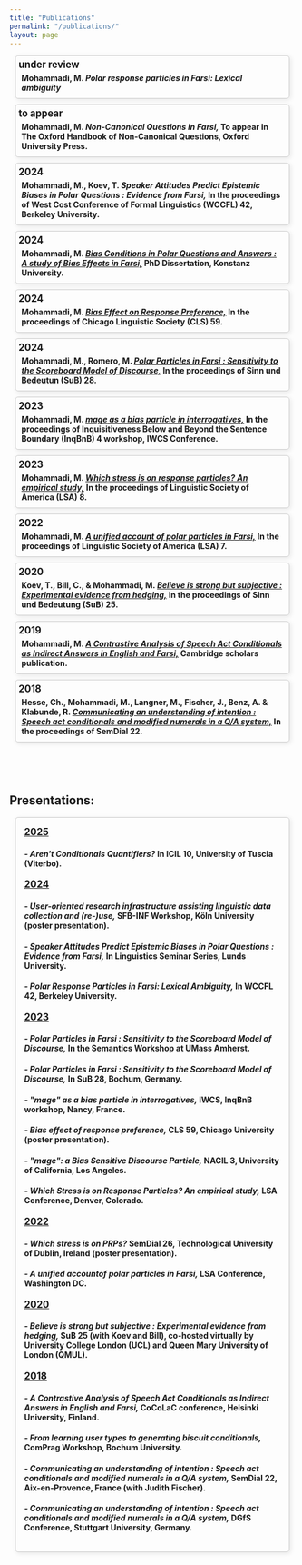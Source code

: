 ```yaml
---
title: "Publications"
permalink: "/publications/"
layout: page
---
```

<style>
  .publications {
  display: contents;
  flex-wrap: wrap;
  justify-content: center;
  margin: 20px;
  }
  
  .publication {
  border: 1px solid #ccc;
  border-radius: 5px;
  margin: 10px;
  box-shadow: 2px 2px 8px rgba(0, 0, 0, 0.1);
  transition: box-shadow 0.3s ease;
  }
  
  .publication:hover {
  box-shadow: 4px 4px 16px rgba(0, 0, 0, 0.2);
  border: 2px solid #1cd9e7; /* Change border thickness and color on hover */
  }
  
  .publication-content {
  padding: 5px;
  }
  
  .publication a {
  text-decoration: none;
  color: inherit;
  }
  
  .publication h3 {
  margin: 0 0 5px;
  font-size: 1.2em;
  }

  .publication h4 {
  margin: 5px;
  }
  
  .publication p {
  margin: 5px 0;
  color: #555;
  }


  
  .presentations {
  display: contents;
  flex-wrap: wrap;
  justify-content: center;
  margin: 20px;
  }
  
  .presentation {
  border: 1px solid #ccc;
  border-radius: 5px;
  margin: 10px;
  box-shadow: 2px 2px 8px rgba(0, 0, 0, 0.1);
  transition: box-shadow 0.3s ease;
  }
  
  .presentation:hover {
  box-shadow: 4px 4px 16px rgba(0, 0, 0, 0.2);
  border: 2px solid #004C99; /* Change border thickness and color on hover */
  }
  .presentation-content {
  padding: 15px;
  }
  
  .presentation a {
  text-decoration: none;
  color: inherit;
  }
  
  .presentation h3 {
  margin: 0 0 10px;
  font-size: 1.2em;
  }
  
  .presentation p {
  margin: 5px 0;
  color: #555;
  }
</style>

<div class="publications">
  <!-- Add your publication.... -->
    <div class="publication">
    <!--  <a href="../pdfs/paper1.pdf" target="_blank">  -->
        <div class="publication-content">
          <h3> under review </h3>
          <h4> 
            Mohammadi, M. 
            <i>Polar response particles in Farsi: Lexical ambiguity</i>
            <!-- To appear in Glossa: a journal of general linguistics. -->
          </h4>
        </div>
    <!--    </a>  -->
    </div>
    <!-- Add your publication.... -->
    <div class="publication">
    <!--  <a href="../pdfs/paper1.pdf" target="_blank">  -->
        <div class="publication-content">
          <h3> to appear </h3>
          <h4> 
            Mohammadi, M. 
            <i> Non-Canonical Questions in Farsi,</i>
            To appear in The Oxford Handbook of Non-Canonical Questions, Oxford University Press.
          </h4>
        </div>
  <!--    </a>  -->
    </div>
    <!-- Add your publication.... -->
    <div class="publication">
    <!--  <a href="../pdfs/...pdf" target="_blank"> -->
        <div class="publication-content">
          <h3> 2024 </h3>
          <h4>
            Mohammadi, M., Koev, T.
            <i> Speaker Attitudes Predict Epistemic Biases in Polar Questions : Evidence from Farsi,</i>
            In the proceedings of West Cost Conference of Formal Linguistics (WCCFL) 42, Berkeley University.
          </h4>
        </div>
     <!-- </a> -->
    </div>
    <!-- Add your publication.... -->
    <div class="publication">
      <a href="http://nbn-resolving.de/urn:nbn:de:bsz:352-2-10h6r0xzvk4lx7" target="_blank">
        <div class="publication-content">
          <h3> 2024 </h3>
          <h4>
            Mohammadi, M.
            <i><u> Bias Conditions in Polar Questions and Answers : A study of Bias Effects in Farsi,</u></i>
            PhD Dissertation, Konstanz University.
          </h4>
        </div>
      </a>
    </div>
    <!-- Add your publication.... -->
    <div class="publication">
      <a href="../pdfs/Mohammadi(2023-CLS).pdf" target="_blank">
        <div class="publication-content">
          <h3> 2024 </h3>
          <h4>
            Mohammadi, M.
            <i><u> Bias Effect on Response Preference,</u></i>
            In the proceedings of Chicago Linguistic Society (CLS) 59.
          </h4>
        </div>
      </a>
    </div>
    <!-- Add your publication.... -->
    <div class="publication">
      <a href="../pdfs/Mohammadi&Romero(2024).pdf" target="_blank">
        <div class="publication-content">
          <h3> 2024 </h3>
          <h4> Mohammadi, M., Romero, M.
            <i><u> Polar Particles in Farsi : Sensitivity to the Scoreboard Model of Discourse,</u></i>
            In the proceedings of Sinn und Bedeutun (SuB) 28.
          </h4>
        </div>
      </a>
    </div>
    <!-- Add your publication.... -->
    <div class="publication">
      <a href="../pdfs/Mohammadi(2023.Inq).pdf" target="_blank">
        <div class="publication-content">
          <h3> 2023 </h3>
          <h4> Mohammadi, M. 
            <i><u> <i>mage</i> as a bias particle in interrogatives,</u></i>
            In the proceedings of Inquisitiveness Below and Beyond the Sentence Boundary (InqBnB) 4 workshop, IWCS Conference.
          </h4>
        </div>
      </a>
    </div>
    <!-- Add your publication.... -->
    <div class="publication">
      <a href="../pdfs/Mohammadi(2023.LSA).pdf" target="_blank">
        <div class="publication-content">
          <h3> 2023 </h3>
          <h4> Mohammadi, M. 
            <i><u> Which stress is on response particles? An empirical study,</u></i>
            In the proceedings of Linguistic Society of America (LSA) 8.
          </h4>
        </div>
      </a>
    </div>
    <!-- Add your publication.... -->
    <div class="publication">
      <a href="../pdfs/Mohammadi(2022-LSA).pdf" target="_blank">
        <div class="publication-content">
          <h3> 2022 </h3>
          <h4> 
            Mohammadi, M. 
            <i><u> A unified account of polar particles in Farsi,</u></i>
            In the proceedings of Linguistic Society of America (LSA) 7.
          </h4>
        </div>
      </a>
    </div>
    <!-- Add your publication.... -->
    <div class="publication">
      <a href="../pdfs/Mohammadietal(2020).pdf" target="_blank">
        <div class="publication-content">
          <h3> 2020 </h3>
          <h4>  Koev, T., Bill, C., & Mohammadi, M.
            <i><u> Believe is strong but subjective : Experimental evidence from hedging,</u></i>
            In the proceedings of Sinn und Bedeutung (SuB) 25.
          </h4>
        </div>
      </a>
    </div>
    <!-- Add your publication.... -->
      <div class="publication">
      <a href="../pdfs/Mohammadi(2019).pdf" target="_blank">
        <div class="publication-content">
          <h3> 2019 </h3>
          <h4> Mohammadi, M. 
            <i><u> A Contrastive Analysis of Speech Act Conditionals as Indirect Answers in English and Farsi,</u></i>
            Cambridge scholars publication.
          </h4>
        </div>
      </a>
    </div>
    <!-- Add your publication.... -->
    <div class="publication">
      <a href="../pdfs/Mohammadietal(2018).pdf" target="_blank">
        <div class="publication-content">
          <h3> 2018 </h3>
          <h4> Hesse, Ch., Mohammadi, M., Langner, M., Fischer, J., Benz, A. & Klabunde, R.
            <i><u> Communicating an understanding of intention : Speech act conditionals and modified numerals in a Q/A system,</u></i>
            In the proceedings of SemDial 22.
          </h4>
        </div>
      </a>
    </div>
    <!-- Add your publication.... -->
    <!-- Template 
      <div class="publication">
      <a href="../pdfs/paper1.pdf" target="_blank">
        <div class="publication-content">
          <h3> year </h3>
          <h4> citation
          </h4>
        </div>
      </a>
    </div>
    -->
  </div>


<h2 style="padding-top:60px;"> Presentations: </h2>
<div class="presentations">
    <div class="presentation">
        <div class="presentation-content">
          <!-- Add your presentation under the related year -->
          <h3> <u> 2025 </u> </h3>
          <!-- Add your presentation -->
          <h4>
            <i> - Aren't Conditionals Quantifiers?</i>
            In ICIL 10, University of Tuscia (Viterbo).
          </h4>
          <!-- Add your presentation under the related year -->
          <h3> <u> 2024 </u> </h3>
          <!-- Add your presentation -->
          <h4>
            <i> - User-oriented research infrastructure assisting linguistic data collection and (re-)use,</i>
            SFB-INF Workshop, Köln University (poster presentation).
          </h4>
          <!-- Add your presentation -->
          <h4>
            <i> - Speaker Attitudes Predict Epistemic Biases in Polar Questions : Evidence from Farsi,</i>
            In Linguistics Seminar Series, Lunds University.
          </h4>
          <!-- Add your presentation -->
          <h4>
            <i> - Polar Response Particles in Farsi: Lexical Ambiguity,</i>
            In WCCFL 42, Berkeley University.
          </h4>
          <!-- Add your presentation under the related year -->
          <h3> <u> 2023 </u> </h3>
          <!-- Add your presentation -->
          <h4>
            <i> - Polar Particles in Farsi : Sensitivity to the Scoreboard Model of Discourse,</i>
            In the Semantics Workshop at UMass Amherst.
          </h4>
          <!-- Add your presentation -->
          <h4>
            <i> - Polar Particles in Farsi : Sensitivity to the Scoreboard Model of Discourse,</i>
            In SuB 28, Bochum, Germany.
          </h4>
          <!-- Add your presentation -->
          <h4>
            <i> - "mage" as a bias particle in interrogatives,</i>
            IWCS, InqBnB workshop, Nancy, France.
          </h4>
          <!-- Add your presentation -->
          <h4>
            <i> - Bias effect of response preference,</i>
            CLS 59, Chicago University (poster presentation).
          </h4>
          <!-- Add your presentation -->
          <h4>
            <i> - "mage": a Bias Sensitive Discourse Particle,</i>
             NACIL 3, University of California, Los Angeles.
          </h4>
          <!-- Add your presentation -->
          <h4>
            <i> - Which Stress is on Response Particles? An empirical study,</i>
            LSA Conference, Denver, Colorado.
          </h4>
          <!-- Add your presentation under the related year -->
          <h3><u> 2022 </u> </h3>
          <!-- Add your presentation -->
          <h4>
            <i> - Which stress is on PRPs?</i>
            SemDial 26, Technological University of Dublin, Ireland (poster presentation). 
          </h4>
          <!-- Add your presentation -->
          <h4>
            <i> - A unified accountof polar particles in Farsi,</i>
            LSA Conference, Washington DC.
          </h4>
          <!-- Add your presentation under the related year -->
          <h3> <u> 2020 </u> </h3>
          <!-- Add your presentation -->
          <h4>
            <i> - Believe is strong but subjective : Experimental evidence from hedging,</i>
            SuB 25 (with Koev and Bill), co-hosted virtually by University College London (UCL) and Queen Mary University of London (QMUL).
          </h4>
          <!-- Add your presentation under the related year -->
          <h3><u> 2018 </u></h3>
          <!-- Add your presentation -->
          <h4>
            <i> - A Contrastive Analysis of Speech Act Conditionals as Indirect Answers in English and Farsi,</i>
            CoCoLaC conference, Helsinki University, Finland.
          </h4>
          <!-- Add your presentation -->
          <h4>
            <i> - From learning user types to generating biscuit conditionals,</i>
            ComPrag Workshop, Bochum University.
          </h4>
          <!-- Add your presentation -->
          <h4>
            <i> - Communicating an understanding of intention : Speech act conditionals and modified numerals in a Q/A system,</i>
            SemDial 22, Aix-en-Provence, France (with Judith Fischer).
          </h4>
          <!-- Add your presentation -->
          <h4>
            <i> - Communicating an understanding of intention : Speech act conditionals and modified numerals in a Q/A system,</i>
            DGfS Conference, Stuttgart University, Germany.
          </h4>
        </div>
    </div>
 </div>
